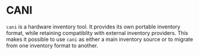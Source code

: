 # CANI

`cani` is a hardware inventory tool.  It provides its own portable inventory format, while retaining compatiblity with external inventory providers.  This makes it possible to use `cani` as either a main inventory source or to migrate from one inventory format to another.  
